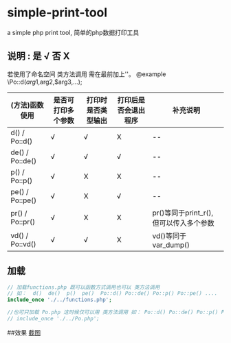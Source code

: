 # simple-print-tool
a simple php print tool, 简单的php数据打印工具

## 说明 : 是 √ 否 X
  若使用了命名空间 类方法调用 需在最前加上'\'。 @example \Po::d($arg1,$arg2,$arg3,...);

  (方法)函数使用| 是否可打印多个参数    | 打印时是否类型输出  | 打印后是否会退出程序   |      补充说明
  ------------------|-------------|------------|-------------|----------------------
   d() / Po::d()    |       √     |     √      |      X      |          --
   de() / Po::de()  |       √     |     √      |      √      |         --
   p() / Po::p()    |       √     |     X      |      X      |           --
   pe() / Po::pe()  |       √     |     X      |      √      |         --
   pr() / Po::pr()  |       √     |     X      |      X      |  pr()等同于print_r(),   但可以传入多个参数
   vd() / Po::vd()  |       √     |     √      |      X      |  vd()等同于var_dump()


## 加载

```php
// 加载functions.php 既可以函数方式调用也可以 类方法调用
// 如：  d()  de()  p()  pe()  Po::d() Po::de() Po::p() Po::pe() ....
include_once './../functions.php';

//也可只加载 Po.php 这时候仅可以用 类方法调用 如： Po::d() Po::de() Po::p() Po::pe() ...
// include_once './../Po.php';
```
##效果
<a href="https://raw.githubusercontent.com/inhere/simple-print-tool/master/test/test1.jpg" target="_blank">
截图
</a>
